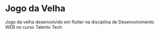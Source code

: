 # Jogo da Velha

Jogo da velha desenvolvido em flutter na disciplina de Desenvolvimento WEB no curso Talento Tech
